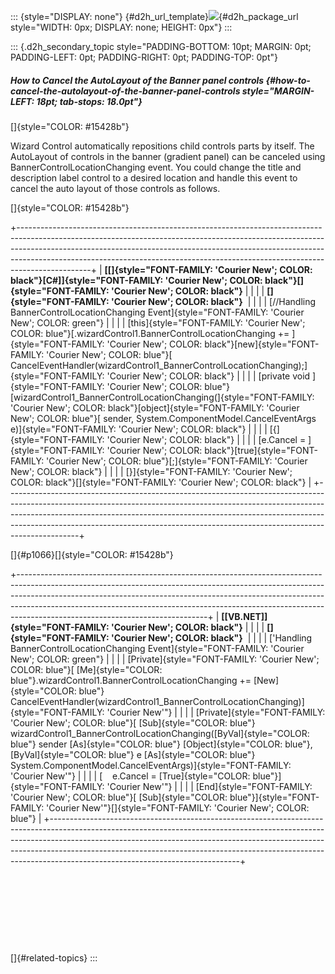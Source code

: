 ::: {style="DISPLAY: none"}
[](ms-xhelp:///?Id=d2h_url_template){#d2h_url_template}![](!package_url!){#d2h_package_url style="WIDTH: 0px; DISPLAY: none; HEIGHT: 0px"}
:::

::: {.d2h_secondary_topic style="PADDING-BOTTOM: 10pt; MARGIN: 0pt; PADDING-LEFT: 0pt; PADDING-RIGHT: 0pt; PADDING-TOP: 0pt"}
##### How to Cancel the AutoLayout of the Banner panel controls {#how-to-cancel-the-autolayout-of-the-banner-panel-controls style="MARGIN-LEFT: 18pt; tab-stops: 18.0pt"}

[]{style="COLOR: #15428b"} 

Wizard Control automatically repositions child controls parts by itself. The AutoLayout of controls in the banner (gradient panel) can be canceled using BannerControlLocationChanging event. You could change the title and description label control to a desired location and handle this event to cancel the auto layout of those controls as follows.

[]{style="COLOR: #15428b"} 

+------------------------------------------------------------------------------------------------------------------------------------------------------------------------------------------------------------------------------------------------------------------------------------------------------------------------------------------+
| **[\[]{style="FONT-FAMILY: 'Courier New'; COLOR: black"}[C#\]]{style="FONT-FAMILY: 'Courier New'; COLOR: black"}[]{style="FONT-FAMILY: 'Courier New'; COLOR: black"}**                                                                                                                                                                   |
|                                                                                                                                                                                                                                                                                                                                          |
| **[]{style="FONT-FAMILY: 'Courier New'; COLOR: black"}**                                                                                                                                                                                                                                                                                 |
|                                                                                                                                                                                                                                                                                                                                          |
| [//Handling BannerControlLocationChanging Event]{style="FONT-FAMILY: 'Courier New'; COLOR: green"}                                                                                                                                                                                                                                       |
|                                                                                                                                                                                                                                                                                                                                          |
| [this]{style="FONT-FAMILY: 'Courier New'; COLOR: blue"}[.wizardControl1.BannerControlLocationChanging += ]{style="FONT-FAMILY: 'Courier New'; COLOR: black"}[new]{style="FONT-FAMILY: 'Courier New'; COLOR: blue"}[ CancelEventHandler(wizardControl1_BannerControlLocationChanging);]{style="FONT-FAMILY: 'Courier New'; COLOR: black"} |
|                                                                                                                                                                                                                                                                                                                                          |
| [private void ]{style="FONT-FAMILY: 'Courier New'; COLOR: blue"}[wizardControl1_BannerControlLocationChanging(]{style="FONT-FAMILY: 'Courier New'; COLOR: black"}[object]{style="FONT-FAMILY: 'Courier New'; COLOR: blue"}[ sender, System.ComponentModel.CancelEventArgs e)]{style="FONT-FAMILY: 'Courier New'; COLOR: black"}          |
|                                                                                                                                                                                                                                                                                                                                          |
| [{]{style="FONT-FAMILY: 'Courier New'; COLOR: black"}                                                                                                                                                                                                                                                                                    |
|                                                                                                                                                                                                                                                                                                                                          |
| [e.Cancel = ]{style="FONT-FAMILY: 'Courier New'; COLOR: black"}[true]{style="FONT-FAMILY: 'Courier New'; COLOR: blue"}[;]{style="FONT-FAMILY: 'Courier New'; COLOR: black"}                                                                                                                                                              |
|                                                                                                                                                                                                                                                                                                                                          |
| [}]{style="FONT-FAMILY: 'Courier New'; COLOR: black"}[]{style="FONT-FAMILY: 'Courier New'; COLOR: black"}                                                                                                                                                                                                                                |
+------------------------------------------------------------------------------------------------------------------------------------------------------------------------------------------------------------------------------------------------------------------------------------------------------------------------------------------+

[]{#p1066}[]{style="COLOR: #15428b"} 

+-----------------------------------------------------------------------------------------------------------------------------------------------------------------------------------------------------------------------------------------------------------------------------------------------------------------------------------------------------------------------+
| **[\[VB.NET\]]{style="FONT-FAMILY: 'Courier New'; COLOR: black"}**                                                                                                                                                                                                                                                                                                    |
|                                                                                                                                                                                                                                                                                                                                                                       |
| **[]{style="FONT-FAMILY: 'Courier New'; COLOR: black"}**                                                                                                                                                                                                                                                                                                              |
|                                                                                                                                                                                                                                                                                                                                                                       |
| [\'Handling BannerControlLocationChanging Event]{style="FONT-FAMILY: 'Courier New'; COLOR: green"}                                                                                                                                                                                                                                                                    |
|                                                                                                                                                                                                                                                                                                                                                                       |
| [Private]{style="FONT-FAMILY: 'Courier New'; COLOR: blue"}[ [Me]{style="COLOR: blue"}.wizardControl1.BannerControlLocationChanging += [New]{style="COLOR: blue"} CancelEventHandler(wizardControl1_BannerControlLocationChanging)]{style="FONT-FAMILY: 'Courier New'"}                                                                                                |
|                                                                                                                                                                                                                                                                                                                                                                       |
| [Private]{style="FONT-FAMILY: 'Courier New'; COLOR: blue"}[ [Sub]{style="COLOR: blue"} wizardControl1_BannerControlLocationChanging([ByVal]{style="COLOR: blue"} sender [As]{style="COLOR: blue"} [Object]{style="COLOR: blue"}, [ByVal]{style="COLOR: blue"} e [As]{style="COLOR: blue"} System.ComponentModel.CancelEventArgs)]{style="FONT-FAMILY: 'Courier New'"} |
|                                                                                                                                                                                                                                                                                                                                                                       |
| [    e.Cancel = [True]{style="COLOR: blue"}]{style="FONT-FAMILY: 'Courier New'"}                                                                                                                                                                                                                                                                                      |
|                                                                                                                                                                                                                                                                                                                                                                       |
| [End]{style="FONT-FAMILY: 'Courier New'; COLOR: blue"}[ [Sub]{style="COLOR: blue"}]{style="FONT-FAMILY: 'Courier New'"}[]{style="FONT-FAMILY: 'Courier New'; COLOR: blue"}                                                                                                                                                                                            |
+-----------------------------------------------------------------------------------------------------------------------------------------------------------------------------------------------------------------------------------------------------------------------------------------------------------------------------------------------------------------------+

 

 

 

 

[]{#related-topics}
:::
